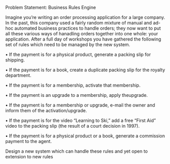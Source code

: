 Problem Statement: Business Rules Engine

Imagine you’re writing an order processing application for a large company. In the past, this company used a fairly
random mixture of manual and ad-hoc automated business practices to handle orders; they now want to put all these
various ways of hanadling orders together into one whole: your application. After a full day of workshops you have
gathered the following set of rules which need to be managed by the new system.

• If the payment is for a physical product, generate a packing slip for shipping.

• If the payment is for a book, create a duplicate packing slip for the royalty department.

• If the payment is for a membership, activate that membership.

• If the payment is an upgrade to a membership, apply theupgrade.

• If the payment is for a membership or upgrade, e-mail the owner and inform them of the activation/upgrade.

• If the payment is for the video “Learning to Ski,” add a free “First Aid” video to the packing slip (the result of a court
decision in 1997).

• If the payment is for a physical product or a book, generate a commission payment to the agent.

Design a new system which can handle these rules and yet open to extension to new rules
